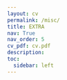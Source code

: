 ```yaml
---
layout: cv
permalink: /misc/
title: EXTRA
nav: True
nav_order: 5
cv_pdf: cv.pdf
description: 
toc:
  sidebar: left
---
```

